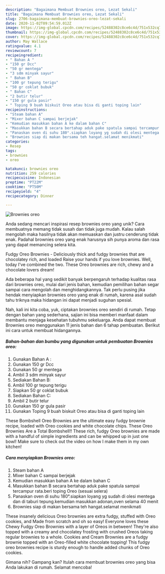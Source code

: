 ```yaml
---
description: "Bagaimana Membuat Brownies oreo, Lezat Sekali"
title: "Bagaimana Membuat Brownies oreo, Lezat Sekali"
slug: 2706-bagaimana-membuat-brownies-oreo-lezat-sekali
date: 2020-11-02T09:54:59.012Z
image: https://img-global.cpcdn.com/recipes/52488302c8ce6c4d/751x532cq70/brownies-oreo-foto-resep-utama.jpg
thumbnail: https://img-global.cpcdn.com/recipes/52488302c8ce6c4d/751x532cq70/brownies-oreo-foto-resep-utama.jpg
cover: https://img-global.cpcdn.com/recipes/52488302c8ce6c4d/751x532cq70/brownies-oreo-foto-resep-utama.jpg
author: May Wallace
ratingvalue: 4.1
reviewcount: 7
recipeingredient:
- " Bahan A "
- "150 gr Dcc"
- "50 gr mentega"
- "3 sdm minyak sayur"
- " Bahan B"
- "100 gr tepung terigu"
- "50 gr coklat bubuk"
- " Bahan C"
- "2 butir telur"
- "150 gr gula pasir"
- " Toping 9 buah biskuit Oreo atau bisa di ganti toping lain"
recipeinstructions:
- "Steam bahan A"
- "Mixer bahan C sampai berjejak"
- "Kemudian masukkan bahan A ke dalam bahan C"
- "Masukkan bahan B secara bertahap aduk pake spatula sampai tercampur rata.beri toping Oreo (sesuai selera)"
- "Panaskan oven di suhu 180°.siapkan loyang yg sudah di olesi mentega dan di taburi tepung.kemudian masukkan adonan,oven selama 40 menit"
- "Brownies siap di makan bersama teh hangat.selamat menikmati"
categories:
- Resep
tags:
- brownies
- oreo

katakunci: brownies oreo 
nutrition: 259 calories
recipecuisine: Indonesian
preptime: "PT22M"
cooktime: "PT50M"
recipeyield: "4"
recipecategory: Dinner

---
```



![Brownies oreo](https://img-global.cpcdn.com/recipes/52488302c8ce6c4d/751x532cq70/brownies-oreo-foto-resep-utama.jpg)

Anda sedang mencari inspirasi resep brownies oreo yang unik? Cara membuatnya memang tidak susah dan tidak juga mudah. Kalau salah mengolah maka hasilnya tidak akan memuaskan dan justru cenderung tidak enak. Padahal brownies oreo yang enak harusnya sih punya aroma dan rasa yang dapat memancing selera kita.

Fudgy Oreo Brownies - Deliciously thick and fudgy brownies that are chocolatey rich, and loaded Raise your hands if you love brownies. Well, today I&#39;ve combined the two. These Oreo brownies are rich, chewy and a chocolate lovers dream!

Ada beberapa hal yang sedikit banyak berpengaruh terhadap kualitas rasa dari brownies oreo, mulai dari jenis bahan, kemudian pemilihan bahan segar sampai cara mengolah dan menghidangkannya. Tak perlu pusing jika hendak menyiapkan brownies oreo yang enak di rumah, karena asal sudah tahu triknya maka hidangan ini dapat menjadi suguhan spesial.


Nah, kali ini kita coba, yuk, ciptakan brownies oreo sendiri di rumah. Tetap dengan bahan yang sederhana, sajian ini bisa memberi manfaat dalam membantu menjaga kesehatan tubuhmu sekeluarga. Anda dapat membuat Brownies oreo menggunakan 11 jenis bahan dan 6 tahap pembuatan. Berikut ini cara untuk membuat hidangannya.

<!--inarticleads1-->

##### Bahan-bahan dan bumbu yang digunakan untuk pembuatan Brownies oreo:

1. Gunakan  Bahan A :
1. Gunakan 150 gr Dcc
1. Gunakan 50 gr mentega
1. Ambil 3 sdm minyak sayur
1. Sediakan  Bahan B:
1. Ambil 100 gr tepung terigu
1. Siapkan 50 gr coklat bubuk
1. Sediakan  Bahan C:
1. Ambil 2 butir telur
1. Gunakan 150 gr gula pasir
1. Gunakan  Toping 9 buah biskuit Oreo atau bisa di ganti toping lain


These Bombshell Oreo Brownies are the ultimate easy fudgy brownie recipe, loaded with Oreo cookies and white chocolate chips. These Oreo Brownies Are a Total Bombshell!! These rich, fudgy Oreo brownies are made with a handful of simple ingredients and can be whipped up in just one bowl! Make sure to check out the video on how I make them in my own kitchen! 

<!--inarticleads2-->

##### Cara menyiapkan Brownies oreo:

1. Steam bahan A
1. Mixer bahan C sampai berjejak
1. Kemudian masukkan bahan A ke dalam bahan C
1. Masukkan bahan B secara bertahap aduk pake spatula sampai tercampur rata.beri toping Oreo (sesuai selera)
1. Panaskan oven di suhu 180°.siapkan loyang yg sudah di olesi mentega dan di taburi tepung.kemudian masukkan adonan,oven selama 40 menit
1. Brownies siap di makan bersama teh hangat.selamat menikmati


These insanely delicious Oreo brownies are extra fudgy, stuffed with Oreo cookies, and Made from scratch and oh so easy! Everyone loves these Chewy Fudgy Oreo Brownies with a layer of Oreos in between! They&#39;re also topped with a creamy and chocolatey frosting with crushed Oreos taking regular brownies to a whole. Cookies and Cream Brownies are a fudgy brownie topped with an Oreo-filled white chocolate topping! This fudgy oreo brownies recipe is sturdy enough to handle added chunks of Oreo cookies. 

Gimana nih? Gampang kan? Itulah cara membuat brownies oreo yang bisa Anda lakukan di rumah. Selamat mencoba!
